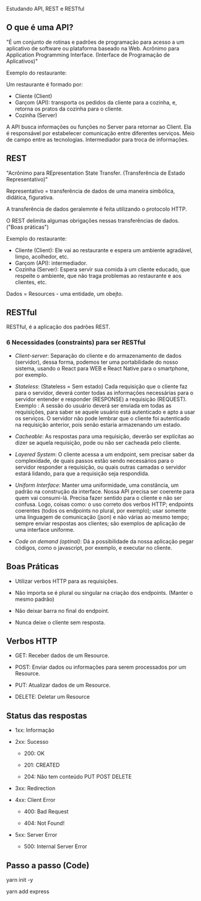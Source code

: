 Estudando API, REST e RESTful

## O que é uma API?

"É um conjunto de rotinas e padrões de programação para acesso a um aplicativo de software ou plataforma baseado na Web. Acrônimo para Application Programming Interface. (Interface de Programação de Aplicativos)"

Exemplo do restaurante:

Um restaurante é formado por:

- Cliente (Client) 
- Garçom (API): transporta os pedidos da cliente para a cozinha, e, retorna os pratos da cozinha para o cliente.
- Cozinha (Server)

A API busca informações ou funções no Server para retornar ao Client.
Ela é responsável por estabelecer comunicação entre diferentes serviços.
Meio de campo entre as tecnologias.
Intermediador para troca de informações.

## REST

"Acrônimo para REpresentation State Transfer. (Transferência de Estado Representativo)" 

Representativo = transferência de dados de uma maneira simbólica, didática, figurativa.

A transferência de dados geralemnte é feita utilizando o protocolo HTTP.

O REST delimita algumas obrigações nessas transferências de dados. ("Boas práticas")

Exemplo do restaurante:

- Cliente (Client): Ele vai ao restaurante e espera um ambiente agradável, limpo, acolhedor, etc.
- Garçom (API): intermediador.
- Cozinha (Server): Espera servir sua comida à um cliente educado, que respeite o ambiente, que não traga problemas ao restaurante e aos clientes, etc.

Dados = Resources - uma entidade, um obejto.

## RESTful

RESTful, é a aplicação dos padrões REST.

### 6 Necessidades (constraints) para ser RESTful

- _Client-server_: Separação do cliente e do armazenamento de dados (servidor), dessa forma, podemos ter uma portabilidade do nosso sistema, usando o React para WEB e React Native para o smartphone, por exemplo.

- _Stateless_: (Stateless = Sem estado) Cada requisição que o cliente faz para o servidor, deverá conter todas as informações necessárias para o servidor entender e responder (RESPONSE) a requisição (REQUEST). Exemplo : A sessão do usuário deverá ser enviada em todas as requisições, para saber se aquele usuário está autenticado e apto a usar os serviços. O servidor não pode lembrar que o cliente foi autenticado na requisição anterior, pois senão estaria armazenando um estado.

- _Cacheable_: As respostas para uma requisição, deverão ser explícitas ao dizer se aquela requisição, pode ou não ser cacheada pelo cliente.

- _Layered System_: O cliente acessa a um endpoint, sem precisar saber da complexidade, de quais passos estão sendo necessários para o servidor responder a requisição, ou quais outras camadas o servidor estará lidando, para que a requisição seja respondida.

- _Uniform Interface_: Manter uma uniformidade, uma constância, um padrão na construção da interface. Nossa API precisa ser coerente para quem vai consumi-lá. Precisa fazer sentido para o cliente e não ser confusa. Logo, coisas como: o uso correto dos verbos HTTP; endpoints coerentes (todos os endpoints no plural, por exemplo); usar somente uma linguagem de comunicação (json) e não várias ao mesmo tempo; sempre enviar respostas aos clientes; são exemplos de aplicação de uma interface uniforme.

- _Code on demand (optinal)_: Dá a possibilidade da nossa aplicação pegar códigos, como o javascript, por exemplo, e executar no cliente.

## Boas Práticas

- Utilizar verbos HTTP para as requisições.

- Não importa se é plural ou singular na criação dos endpoints. (Manter o mesmo padrão)

- Não deixar barra no final do endpoint.

- Nunca deixe o cliente sem resposta.

## Verbos HTTP

- GET: Receber dados de um Resource.

- POST: Enviar dados ou informações para serem processados por um Resource.

- PUT: Atualizar dados de um Resource.

- DELETE: Deletar um Resource

## Status das respostas

- 1xx: Informação

- 2xx: Sucesso

    - 200: OK

    - 201: CREATED

    - 204: Não tem conteúdo PUT POST DELETE

- 3xx: Redirection

- 4xx: Client Error

    - 400: Bad Request

    - 404: Not Found!

- 5xx: Server Error 

    - 500: Internal Server Error

## Passo a passo (Code)

yarn init -y

yarn add express
